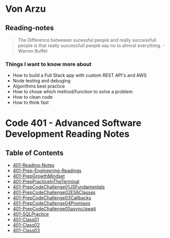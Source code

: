 
# Von Arzu

## Reading-notes

>The Difference betweeen sucessful people and really successfull people is that really successfull people say no to almost everything. -Warren Buffet

### Things I want to know more about

- How to build a Full Stack app with custom REST API's and AWS
- Node testing and debuging
- Algorithms best practice
- How to chose which method/function to solve a problem
- How to clean code
- How to think fast

# Code 401 - Advanced Software Development Reading Notes

## Table of Contents

- [401-Reading-Notes](./reading-notes.md)
- [401-Prep-Engineering-Readings](./401-PrepEngineeringReadings.md)
- [401-PrepGrowthMindset](./401-PrepGrowthMindset.md)
- [401-PrepPracticeInTheTerminal](./401-PrepCodeChallenge01JSFundamentals.md)
- [401-PrepCodeChallenge01JSFundamentals](./401-PrepCodeChallenge01JSFundamentals.md)
- [401-PrepCodeChallenge02ES6Classes](./401-PrepCodeChallenge02ES6Classes.md)
- [401-PrepCodeChallenge03Callbacks](./401-PrepCodeChallenge03Callbacks.md)
- [401-PrepCodeChallenge04Promises](./401-PrepCodeChallenge04Promises.md)
- [401-PrepCodeChallenge05async/await](./401-PrepCodeChallenge05AsyncAwait.md)
- [401-SQLPractice](./401-SQLPractice.md)
- [401-Class01](./401-Class01.md)
- [401-Class02](./401-Class02.md)
- [401-Class03](./401-Class03.md)
